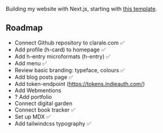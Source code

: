 Building my website with Next.js, starting with [this template](https://github.com/vercel/next.js/tree/canary/examples/blog-starter).

## Roadmap

- Connect Github repository to clarale.com ✅
- Add profile (h-card) to homepage ✅
- Add h-entry microformats (h-entry) ✅
- Add menu ✅
- Review basic branding: typeface, colours ✅
- Add blog posts page ✅
- Add token-endpoint (https://tokens.indieauth.com/)
- Add Webmentions
- ? Add portfolio
- Connect digital garden
- Connect book tracker ✅
- Set up MDX ✅
- Add tailwindcss typography ✅

